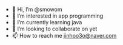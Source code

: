 - 👋 Hi, I’m @smowom
- 👀 I’m interested in app programming
- 🌱 I’m currently learning java 
- 💞️ I’m looking to collaborate on yet
- 📫 How to reach me jinhoo3o@naver.com

<!---
smowom/smowom is a ✨ special ✨ repository because its `README.md` (this file) appears on your GitHub profile.
You can click the Preview link to take a look at your changes.
--->
